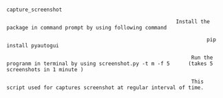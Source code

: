                                                                            
                                                                          capture_screenshot
                                                                          
                                                           Install the package in command prompt by using following command  
                                                           
                                                                     pip install pyautogui
                                                                     
                                                                Run the progranm in terminal by using screenshot.py -t m -f 5      (takes 5 screenshots in 1 minute )
                                                                
                                                                This script used for captures screenshot at regular interval of time.
                                                                
                                                                
